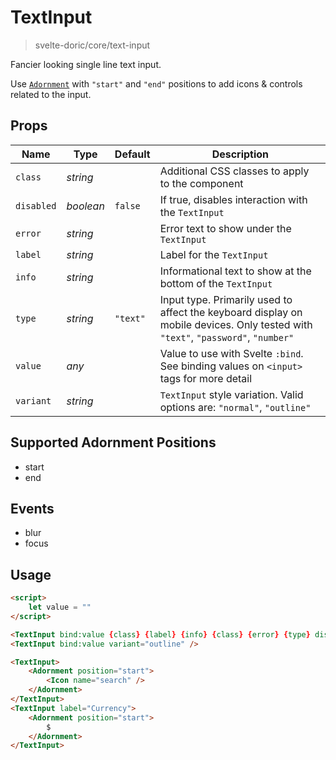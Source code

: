 # TextInput
> svelte-doric/core/text-input

Fancier looking single line text input.

Use [`Adornment`](./adornment.md) with `"start"` and `"end"` positions to add
icons & controls related to the input.

## Props
| Name | Type | Default | Description |
| --- | --- | --- | --- |
| `class` | _string_ | | Additional CSS classes to apply to the component
| `disabled` | _boolean_ | `false` | If true, disables interaction with the `TextInput`
| `error` | _string_ | | Error text to show under the `TextInput`
| `label` | _string_ | | Label for the `TextInput`
| `info` | _string_ | | Informational text to show at the bottom of the `TextInput`
| `type` | _string_ | `"text"` | Input type. Primarily used to affect the keyboard display on mobile devices. Only tested with `"text"`, `"password"`, `"number"`
| `value` | _any_ | | Value to use with Svelte `:bind`. See binding values on `<input>` tags for more detail
| `variant` | _string_ | | `TextInput` style variation. Valid options are: `"normal"`, `"outline"`

## Supported Adornment Positions
- start
- end

## Events
- blur
- focus

## Usage
```html
<script>
    let value = ""
</script>

<TextInput bind:value {class} {label} {info} {class} {error} {type} disabled />
<TextInput bind:value variant="outline" />

<TextInput>
    <Adornment position="start">
        <Icon name="search" />
    </Adornment>
</TextInput>
<TextInput label="Currency">
    <Adornment position="start">
        $
    </Adornment>
</TextInput>
```
